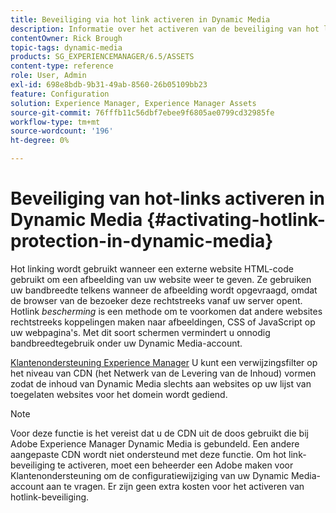 ```yaml
---
title: Beveiliging via hot link activeren in Dynamic Media
description: Informatie over het activeren van de beveiliging van hot links in Dynamic Media.
contentOwner: Rick Brough
topic-tags: dynamic-media
products: SG_EXPERIENCEMANAGER/6.5/ASSETS
content-type: reference
role: User, Admin
exl-id: 698e8bdb-9b31-49ab-8560-26b05109bb23
feature: Configuration
solution: Experience Manager, Experience Manager Assets
source-git-commit: 76fffb11c56dbf7ebee9f6805ae0799cd32985fe
workflow-type: tm+mt
source-wordcount: '196'
ht-degree: 0%

---
```


# Beveiliging van hot-links activeren in Dynamic Media {#activating-hotlink-protection-in-dynamic-media}

Hot linking wordt gebruikt wanneer een externe website HTML-code gebruikt om een afbeelding van uw website weer te geven. Ze gebruiken uw bandbreedte telkens wanneer de afbeelding wordt opgevraagd, omdat de browser van de bezoeker deze rechtstreeks vanaf uw server opent. Hotlink *bescherming* is een methode om te voorkomen dat andere websites rechtstreeks koppelingen maken naar afbeeldingen, CSS of JavaScript op uw webpagina&#39;s. Met dit soort schermen vermindert u onnodig bandbreedtegebruik onder uw Dynamic Media-account.

[Klantenondersteuning Experience Manager](https://experienceleague.adobe.com/?support-solution=Experience+Manager#support) U kunt een verwijzingsfilter op het niveau van CDN (het Netwerk van de Levering van de Inhoud) vormen zodat de inhoud van Dynamic Media slechts aan websites op uw lijst van toegelaten websites voor het domein wordt gediend.

>[!NOTE]
>
>Voor deze functie is het vereist dat u de CDN uit de doos gebruikt die bij Adobe Experience Manager Dynamic Media is gebundeld. Een andere aangepaste CDN wordt niet ondersteund met deze functie. Om hot link-beveiliging te activeren, moet een beheerder een Adobe maken voor Klantenondersteuning om de configuratiewijziging van uw Dynamic Media-account aan te vragen. Er zijn geen extra kosten voor het activeren van hotlink-beveiliging.

